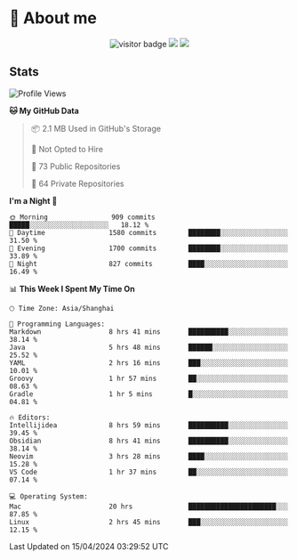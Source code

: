<!-- ![](https://youpai.roccoshi.top/img/20200804214216.png) -->

# 🧐 About me
 
<p align="center">
<img src="https://visitor-badge.laobi.icu/badge?page_id=Lincest.Lincest&title=hits" alt="visitor badge"/>
<a href="mailto:imroccoshi@gmail.com"><img src="https://img.shields.io/badge/gmail-imroccoshi%40gmail.com-red"></a>
<a href="https://blog.roccoshi.top"><img src="https://img.shields.io/badge/blog-roccoshi-green"></a>
</p>

## Stats

<!--START_SECTION:waka-->
![Profile Views](http://img.shields.io/badge/Profile%20Views-2-blue)

**🐱 My GitHub Data** 

> 📦 2.1 MB Used in GitHub's Storage 
 > 
> 🚫 Not Opted to Hire
 > 
> 📜 73 Public Repositories 
 > 
> 🔑 64 Private Repositories 
 > 
**I'm a Night 🦉** 

```text
🌞 Morning                909 commits         █████░░░░░░░░░░░░░░░░░░░░   18.12 % 
🌆 Daytime                1580 commits        ████████░░░░░░░░░░░░░░░░░   31.50 % 
🌃 Evening                1700 commits        ████████░░░░░░░░░░░░░░░░░   33.89 % 
🌙 Night                  827 commits         ████░░░░░░░░░░░░░░░░░░░░░   16.49 % 
```


📊 **This Week I Spent My Time On** 

```text
🕑︎ Time Zone: Asia/Shanghai

💬 Programming Languages: 
Markdown                 8 hrs 41 mins       ██████████░░░░░░░░░░░░░░░   38.14 % 
Java                     5 hrs 48 mins       ██████░░░░░░░░░░░░░░░░░░░   25.52 % 
YAML                     2 hrs 16 mins       ███░░░░░░░░░░░░░░░░░░░░░░   10.01 % 
Groovy                   1 hr 57 mins        ██░░░░░░░░░░░░░░░░░░░░░░░   08.63 % 
Gradle                   1 hr 5 mins         █░░░░░░░░░░░░░░░░░░░░░░░░   04.81 % 

🔥 Editors: 
Intellijidea             8 hrs 59 mins       ██████████░░░░░░░░░░░░░░░   39.45 % 
Obsidian                 8 hrs 41 mins       ██████████░░░░░░░░░░░░░░░   38.14 % 
Neovim                   3 hrs 28 mins       ████░░░░░░░░░░░░░░░░░░░░░   15.28 % 
VS Code                  1 hr 37 mins        ██░░░░░░░░░░░░░░░░░░░░░░░   07.14 % 

💻 Operating System: 
Mac                      20 hrs              ██████████████████████░░░   87.85 % 
Linux                    2 hrs 45 mins       ███░░░░░░░░░░░░░░░░░░░░░░   12.15 % 
```


 Last Updated on 15/04/2024 03:29:52 UTC
<!--END_SECTION:waka-->


